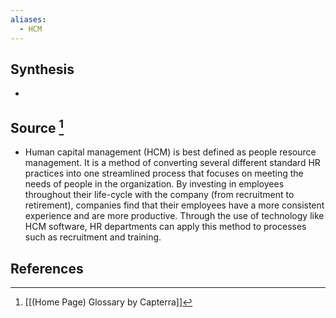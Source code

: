 ```yaml
---
aliases:
  - HCM
---
```

## Synthesis
- 
## Source [^1]
- Human capital management (HCM) is best defined as people resource management. It is a method of converting several different standard HR practices into one streamlined process that focuses on meeting the needs of people in the organization. By investing in employees throughout their life-cycle with the company (from recruitment to retirement), companies find that their employees have a more consistent experience and are more productive. Through the use of technology like HCM software, HR departments can apply this method to processes such as recruitment and training.
## References

[^1]: [[(Home Page) Glossary by Capterra]]
